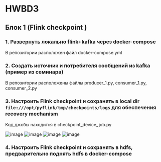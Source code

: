 # HWBD3
## Блок 1 (Flink checkpoint )

### 1. Развернуть локально flink+kafka через docker-compose

В репозитории расположен файл docker-compose.yml

### 2. Создать источник и потребителя сообщений из kafka (пример из семинара)

В репозитории расположены файлы producer_1.py, consumer_1.py, consumer_2.py

### 3. Настроить Flink checkpoint и сохранять в local dir `file:///opt/pyflink/tmp/checkpoints/logs`  для обеспечения recovery mechanism

Код джобы находится в checkpoint_device_job.py

![image](https://github.com/LadaNikitina/HWBD3/assets/23546579/c3518db7-3dd0-400f-b375-f5d60c9641d4)
![image](https://github.com/LadaNikitina/HWBD3/assets/23546579/1820470c-10fb-4bfa-b5d9-2df3bb8db6da)
![image](https://github.com/LadaNikitina/HWBD3/assets/23546579/72fe1e9d-ecbd-4219-b939-384f4b54446d)
![image](https://github.com/LadaNikitina/HWBD3/assets/23546579/7dd8c790-3f2c-4f92-9f21-dc85ead79656)

### 4. Настроить Flink checkpoint и сохранять в hdfs, предварительно поднять hdfs в docker-compose

